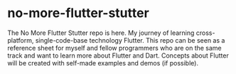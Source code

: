 # no-more-flutter-stutter
The No More Flutter Stutter repo is here.
My journey of learning cross-platform, single-code-base technology Flutter. This repo can be seen as a reference sheet for myself and fellow programmers who are on the same track and want to learn more about Flutter and Dart. Concepts about Flutter will be created with self-made examples and demos (if possible).
